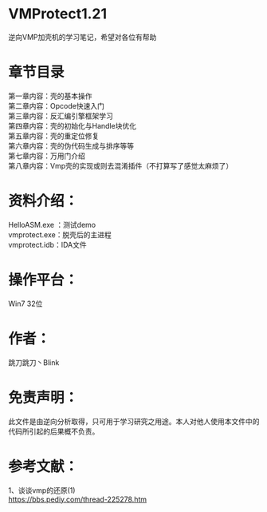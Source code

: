 # VMProtect1.21
逆向VMP加壳机的学习笔记，希望对各位有帮助

# 章节目录      
第一章内容：壳的基本操作  
第二章内容：Opcode快速入门  
第三章内容：反汇编引擎框架学习   
第四章内容：壳的初始化与Handle块优化   
第五章内容：壳的重定位修复   
第六章内容：壳的伪代码生成与排序等等   
第七章内容：万用门介绍   
第八章内容：Vmp壳的实现或则去混淆插件（不打算写了感觉太麻烦了）      

# 资料介绍：                  
HelloASM.exe ：测试demo  
vmprotect.exe：脱壳后的主进程   
vmprotect.idb：IDA文件  

# 操作平台：
Win7 32位  

# 作者：         
跳刀跳刀丶Blink    

# 免责声明：                     
此文件是由逆向分析取得，只可用于学习研究之用途。本人对他人使用本文件中的代码所引起的后果概不负责。           
  
# 参考文献： 
1、谈谈vmp的还原(1)   
https://bbs.pediy.com/thread-225278.htm   
